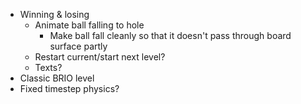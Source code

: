 - Winning & losing
    - Animate ball falling to hole
        - Make ball fall cleanly so that it doesn't pass through board surface partly
    - Restart current/start next level?
    - Texts?
- Classic BRIO level
- Fixed timestep physics?